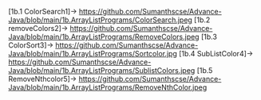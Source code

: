 [1b.1 ColorSearch1]-> https://github.com/Sumanthscse/Advance-Java/blob/main/1b.ArrayListPrograms/ColorSearch.jpeg
[1b.2 removeColors2]->  https://github.com/Sumanthscse/Advance-Java/blob/main/1b.ArrayListPrograms/RemoveColors.jpeg
[1b.3 ColorSort3]->  https://github.com/Sumanthscse/Advance-Java/blob/main/1b.ArrayListPrograms/Sortcolor.jpg
[1b.4 SubListColor4]-> https://github.com/Sumanthscse/Advance-Java/blob/main/1b.ArrayListPrograms/SublistColors.jpeg 
[1b.5 RemoveNthcolor5]-> https://github.com/Sumanthscse/Advance-Java/blob/main/1b.ArrayListPrograms/RemoveNthColor.jpeg 
